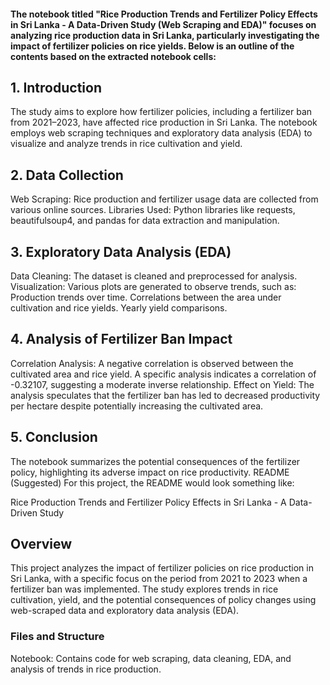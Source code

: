 #### The notebook titled "Rice Production Trends and Fertilizer Policy Effects in Sri Lanka - A Data-Driven Study (Web Scraping and EDA)" focuses on analyzing rice production data in Sri Lanka, particularly investigating the impact of fertilizer policies on rice yields. Below is an outline of the contents based on the extracted notebook cells:

## 1. Introduction
The study aims to explore how fertilizer policies, including a fertilizer ban from 2021–2023, have affected rice production in Sri Lanka.
The notebook employs web scraping techniques and exploratory data analysis (EDA) to visualize and analyze trends in rice cultivation and yield.
## 2. Data Collection
Web Scraping: Rice production and fertilizer usage data are collected from various online sources.
Libraries Used: Python libraries like requests, beautifulsoup4, and pandas for data extraction and manipulation.
## 3. Exploratory Data Analysis (EDA)
Data Cleaning: The dataset is cleaned and preprocessed for analysis.
Visualization: Various plots are generated to observe trends, such as:
Production trends over time.
Correlations between the area under cultivation and rice yields.
Yearly yield comparisons.
## 4. Analysis of Fertilizer Ban Impact
Correlation Analysis: A negative correlation is observed between the cultivated area and rice yield. A specific analysis indicates a correlation of -0.32107, suggesting a moderate inverse relationship.
Effect on Yield: The analysis speculates that the fertilizer ban has led to decreased productivity per hectare despite potentially increasing the cultivated area.
## 5. Conclusion
The notebook summarizes the potential consequences of the fertilizer policy, highlighting its adverse impact on rice productivity.
README (Suggested)
For this project, the README would look something like:

Rice Production Trends and Fertilizer Policy Effects in Sri Lanka - A Data-Driven Study
## Overview
This project analyzes the impact of fertilizer policies on rice production in Sri Lanka, with a specific focus on the period from 2021 to 2023 when a fertilizer ban was implemented. The study explores trends in rice cultivation, yield, and the potential consequences of policy changes using web-scraped data and exploratory data analysis (EDA).

### Files and Structure
Notebook: Contains code for web scraping, data cleaning, EDA, and analysis of trends in rice production.
